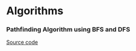 # Algorithms

### Pathfinding Algorithm using BFS and DFS

[Source code](https://github.com/neeravbhaskarla/Algorithms/blob/master/pathfinder.py)
